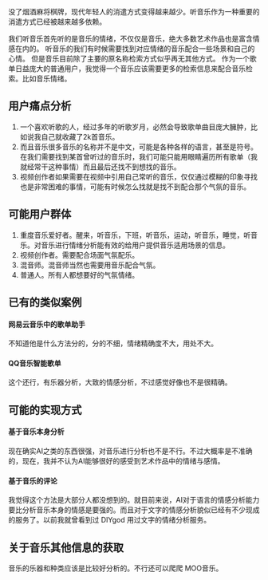 没了烟酒麻将棋牌，现代年轻人的消遣方式变得越来越少。听音乐作为一种重要的消遣方式已经被越来越多依赖。
<!--more-->
我们听音乐首先听的是音乐的情绪，不仅仅是音乐，绝大多数艺术作品也是富含情感在内的。
听音乐的我们有时候需要找到对应情绪的音乐配合一些场景和自己的心情。
但是音乐目前除了主要的原名称检索方式似乎再无其他方式。
作为一个歌单日益庞大的普通用户，我觉得一个音乐应该需要更多的检索信息来配合音乐检索。比如音乐情绪。

## 用户痛点分析
1. 一个喜欢听歌的人，经过多年的听歌岁月，必然会导致歌单曲目庞大臃肿，比如说我自己就收藏了2k首音乐。
2. 而且音乐很多音乐的名称并不是中文，可能是各种各样的语言，甚至是符号。在我们需要找到某首曾听过的音乐时，我们可能只能用眼睛遍历所有歌单（我就经常干这种事情）而且最后还找不到想找的音乐。
3. 视频创作者如果需要在视频中引用自己常听的音乐，仅仅通过模糊的印象寻找也是非常困难的事情，可能有时候怎么找就是找不到配合那个气氛的音乐。

## 可能用户群体
1. 重度音乐爱好者。醒来，听音乐，下班，听音乐，运动，听音乐，睡觉，听音乐。对音乐进行情绪分析能有效的给用户提供音乐适用场景的信息。
2. 视频创作者。需要配合场面气氛配乐。
3. 混音师。混音师当然也需要用音乐配合气氛。
4. 普通人。所有人都想要好的气氛情绪。

## 已有的类似案例
#### 网易云音乐中的歌单助手
不知道他是什么方法分的，分的不细，情绪精确度不大，用处不大。
#### QQ音乐智能歌单
这个还行，有乐器分析，大致的情感分析，不过感觉好像也不是很精确。

## 可能的实现方式
#### 基于音乐本身分析
现在确实AI之类的东西很强，对音乐进行分析也不是不行。不过大概率是不准确的，现在，我并不认为AI能够很好的感受到艺术作品中的情绪与感情。
#### 基于音乐的评论
我觉得这个方法是大部分人都没想到的。就目前来说，AI对于语言的情感分析能力要比分析音乐本身的情感是要强的。而且对于文字的情感分析貌似已经有不少现成的服务了。以前我就曾看到过 DIYgod 用过文字的情绪分析服务。

## 关于音乐其他信息的获取
音乐的乐器和种类应该是比较好分析的。不行还可以爬爬 MOO音乐。